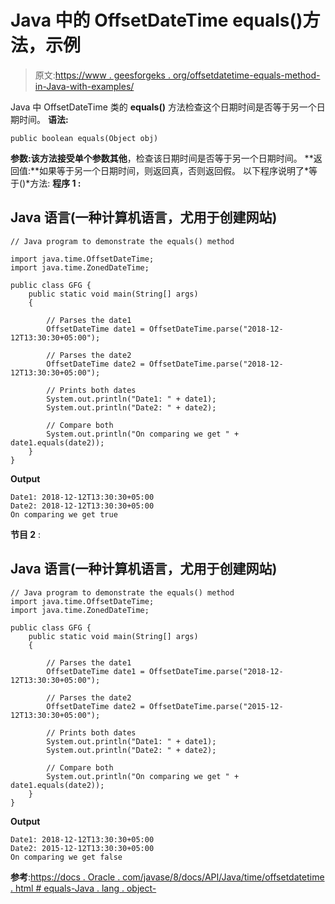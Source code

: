 # Java 中的 OffsetDateTime equals()方法，示例

> 原文:[https://www . geesforgeks . org/offsetdatetime-equals-method-in-Java-with-examples/](https://www.geeksforgeeks.org/offsetdatetime-equals-method-in-java-with-examples/)

Java 中 OffsetDateTime 类的 **equals()** 方法检查这个日期时间是否等于另一个日期时间。
**语法:**

```
public boolean equals(Object obj)
```

**参数:**该方法接受单个参数**其他**，检查该日期时间是否等于另一个日期时间。
**返回值:**如果等于另一个日期时间，则返回真，否则返回假。
以下程序说明了*等于()*方法:
**程序 1 :**

## Java 语言(一种计算机语言，尤用于创建网站)

```
// Java program to demonstrate the equals() method

import java.time.OffsetDateTime;
import java.time.ZonedDateTime;

public class GFG {
    public static void main(String[] args)
    {

        // Parses the date1
        OffsetDateTime date1 = OffsetDateTime.parse("2018-12-12T13:30:30+05:00");

        // Parses the date2
        OffsetDateTime date2 = OffsetDateTime.parse("2018-12-12T13:30:30+05:00");

        // Prints both dates
        System.out.println("Date1: " + date1);
        System.out.println("Date2: " + date2);

        // Compare both
        System.out.println("On comparing we get " + date1.equals(date2));
    }
}
```

**Output**

```
Date1: 2018-12-12T13:30:30+05:00
Date2: 2018-12-12T13:30:30+05:00
On comparing we get true
```

**节目 2** :

## Java 语言(一种计算机语言，尤用于创建网站)

```
// Java program to demonstrate the equals() method
import java.time.OffsetDateTime;
import java.time.ZonedDateTime;

public class GFG {
    public static void main(String[] args)
    {

        // Parses the date1
        OffsetDateTime date1 = OffsetDateTime.parse("2018-12-12T13:30:30+05:00");

        // Parses the date2
        OffsetDateTime date2 = OffsetDateTime.parse("2015-12-12T13:30:30+05:00");

        // Prints both dates
        System.out.println("Date1: " + date1);
        System.out.println("Date2: " + date2);

        // Compare both
        System.out.println("On comparing we get " + date1.equals(date2));
    }
}
```

**Output**

```
Date1: 2018-12-12T13:30:30+05:00
Date2: 2015-12-12T13:30:30+05:00
On comparing we get false
```

**参考**:[https://docs . Oracle . com/javase/8/docs/API/Java/time/offsetdatetime . html # equals-Java . lang . object-](https://docs.oracle.com/javase/8/docs/api/java/time/OffsetDateTime.html#equals-java.lang.Object-)